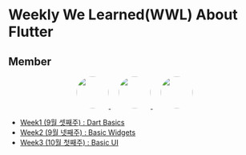 # Weekly We Learned(WWL) About Flutter 

## Member
<div align="center">
<a href="https://github.com/watchstep">
  <image src="https://avatars.githubusercontent.com/u/88659167?v=4"  width="64" height="64"  style="border-radius:50%">
</a>&nbsp;&nbsp;&nbsp;
<a href="https://github.com/haaem">
  <image src="https://avatars.githubusercontent.com/u/113160789?v=4"  width="64" height="64"  style="border-radius:50%">
</a>&nbsp;&nbsp;&nbsp;
<a href="https://github.com/hyunminyoo">
  <image src="https://avatars.githubusercontent.com/u/67991188?v=4"  width="64" height="64"  style="border-radius:50%">
</a>
</div>


- [Week1 (9월 셋째주) : Dart Basics](Week1)
- [Week2 (9월 넷째주) : Basic Widgets](Week2)
- [Week3 (10월 첫째주) : Basic UI](Week3)
